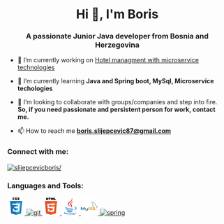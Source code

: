 <h1 align="center">Hi 👋, I'm Boris</h1>
<h3 align="center">A passionate Junior Java developer from Bosnia and Herzegovina</h3>

- 🔭 I’m currently working on [Hotel managment with microservice technologies](https://github.com/borisslijepcevic/microservice)

- 🌱 I’m currently learning **Java and Spring boot, MySql, Microservice techologies**

- 👯 I’m looking to collaborate with groups/companies and step into fire. **So, if you need passionate and persistent person for work, contact me.**

- 📫 How to reach me **boris.slijepcevic87@gmail.com**

<h3 align="left">Connect with me:</h3>
<p align="left">
<a href="https://linkedin.com/in/slijepcevicboris/" target="blank"><img align="center" src="https://raw.githubusercontent.com/rahuldkjain/github-profile-readme-generator/master/src/images/icons/Social/linked-in-alt.svg" alt="slijepcevicboris/" height="30" width="40" /></a>
</p>

<h3 align="left">Languages and Tools:</h3>
<p align="left"> <a href="https://www.w3schools.com/css/" target="_blank"> <img src="https://raw.githubusercontent.com/devicons/devicon/master/icons/css3/css3-original-wordmark.svg" alt="css3" width="40" height="40"/> </a> <a href="https://git-scm.com/" target="_blank"> <img src="https://www.vectorlogo.zone/logos/git-scm/git-scm-icon.svg" alt="git" width="40" height="40"/> </a> <a href="https://www.w3.org/html/" target="_blank"> <img src="https://raw.githubusercontent.com/devicons/devicon/master/icons/html5/html5-original-wordmark.svg" alt="html5" width="40" height="40"/> </a> <a href="https://www.java.com" target="_blank"> <img src="https://raw.githubusercontent.com/devicons/devicon/master/icons/java/java-original.svg" alt="java" width="40" height="40"/> </a> <a href="https://www.mysql.com/" target="_blank"> <img src="https://raw.githubusercontent.com/devicons/devicon/master/icons/mysql/mysql-original-wordmark.svg" alt="mysql" width="40" height="40"/> </a> <a href="https://spring.io/" target="_blank"> <img src="https://www.vectorlogo.zone/logos/springio/springio-icon.svg" alt="spring" width="40" height="40"/> </a> </p>
